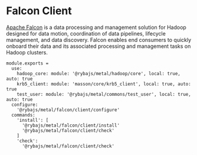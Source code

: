 
# Falcon Client

[Apache Falcon](http://falcon.apache.org) is a data processing and management solution for Hadoop designed
for data motion, coordination of data pipelines, lifecycle management, and data
discovery. Falcon enables end consumers to quickly onboard their data and its
associated processing and management tasks on Hadoop clusters.

    module.exports =
      use:
        hadoop_core: module: '@rybajs/metal/hadoop/core', local: true, auto: true
        krb5_client: module: 'masson/core/krb5_client', local: true, auto: true
        test_user: module: '@rybajs/metal/commons/test_user', local: true, auto: true
      configure:
        '@rybajs/metal/falcon/client/configure'
      commands:
        'install': [
          '@rybajs/metal/falcon/client/install'
          '@rybajs/metal/falcon/client/check'
        ]
        'check':
          '@rybajs/metal/falcon/client/check'

[falcon]: http://falcon.incubator.apache.org/
